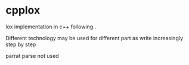 # cpplox

lox implementation in c++ following <crafting interpreters>.

Different technology may be used for different part
as write increasingly step by step 

parrat parse not used

